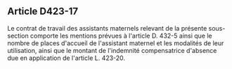 ## Article D423-17

Le contrat de travail des assistants maternels relevant de la présente sous-section comporte les mentions
prévues à l'article D. 432-5 ainsi que le nombre de places d'accueil de l'assistant maternel et les modalités de
leur utilisation, ainsi que le montant de l'indemnité compensatrice d'absence due en application de l'article L.
423-20.

